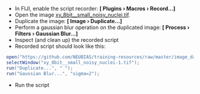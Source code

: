 - In FIJI, enable the script recorder: **[ Plugins › Macros › Record...]**
- Open the image [xy_8bit__small_noisy_nuclei.tif](https://github.com/NEUBIAS/training-resources/raw/master/image_data/xy_8bit__small_noisy_nuclei.tif).
- Duplicate the image: **[ Image › Duplicate...]**
- Perform a gaussian blur operation on the duplicated image: **[ Process › Filters › Gaussian Blur...]**
- Inspect (and clean up) the recorded script
- Recorded script should look like this:

```java
open("https://github.com/NEUBIAS/training-resources/raw/master/image_data/xy_8bit__small_noisy_nuclei.tif");
selectWindow("xy_8bit__small_noisy_nuclei-1.tif");
run("Duplicate...", " ");
run("Gaussian Blur...", "sigma=2");
```
- Run the script
